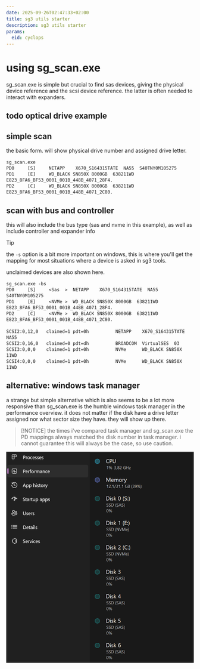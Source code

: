 ```yaml
---
date: 2025-09-26T02:47:33+02:00
title: sg3 utils starter
description: sg3 utils starter
params:
  eid: cyclops
---
```

# using sg_scan.exe
sg_scan.exe is simple but crucial to find sas devices, giving the physical device reference and the scsi
device reference. the latter is often needed to interact with expanders.

## todo optical drive example

## simple scan
the basic form. will show physical drive number and assigned drive letter.

```
sg_scan.exe
PD0     [S]     NETAPP    X670_S164315TATE  NA55  S40TNY0M105275
PD1     [E]     WD_BLACK SN850X 8000GB  638211WD  E823_8FA6_BF53_0001_001B_448B_4071_28F4.
PD2     [C]     WD_BLACK SN850X 8000GB  638211WD  E823_8FA6_BF53_0001_001B_448B_4071_2C80.
```

## scan with bus and controller
this will also include the bus type (sas and nvme in this example),
as well as include controller and expander info

> [!TIP] 
> the `-s` option is a bit more important on windows, this is where you'll get the mapping for
> most situations where a device is asked in sg3 tools.

unclaimed devices are also shown here.

```
sg_scan.exe -bs
PD0     [S]     <Sas  >  NETAPP    X670_S164315TATE  NA55  S40TNY0M105275
PD1     [E]     <NVMe >  WD_BLACK SN850X 8000GB  638211WD  E823_8FA6_BF53_0001_001B_448B_4071_28F4.
PD2     [C]     <NVMe >  WD_BLACK SN850X 8000GB  638211WD  E823_8FA6_BF53_0001_001B_448B_4071_2C80.

SCSI2:0,12,0   claimed=1 pdt=0h          NETAPP    X670_S164315TATE  NA55
SCSI2:0,16,0   claimed=0 pdt=dh          BROADCOM  VirtualSES  03
SCSI3:0,0,0    claimed=1 pdt=0h          NVMe      WD_BLACK SN850X   11WD
SCSI4:0,0,0    claimed=1 pdt=0h          NVMe      WD_BLACK SN850X   11WD
```

## alternative: windows task manager
a strange but simple alternative which is also seems to be a lot more responsive than sg_scan.exe is the humble windows task manager in the performance overview. it does not matter if the disk have a drive letter assigned nor what sector size they have. they will show up there.

> [!NOTICE]
> the times i've compared task manager and sg_scan.exe the PD mappings
> always matched the disk number in task manager. i cannot guarantee this
> will always be the case, so use caution.

![](allseeing.png)
